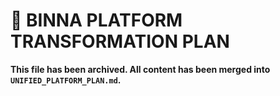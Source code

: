 # 🚀 BINNA PLATFORM TRANSFORMATION PLAN

**This file has been archived. All content has been merged into `UNIFIED_PLATFORM_PLAN.md`.**
